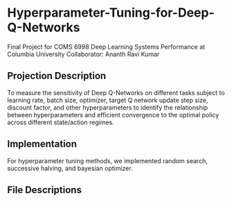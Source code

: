 # Hyperparameter-Tuning-for-Deep-Q-Networks
Final Project for COMS 6998 Deep Learning Systems Performance at Columbia University
Collaborator: Ananth Ravi Kumar

## Projection Description
To measure the sensitivity of Deep Q-Networks on different tasks subject to learning rate, batch size, optimizer, target Q network update step size, discount factor, and other hyperparameters to identify the relationship between hyperparameters and efficient convergence to the optimal policy across different state/action regimes.

## Implementation
For hyperparameter tuning methods, we implemented random search, successive halving, and bayesian optimizer. 

## File Descriptions
